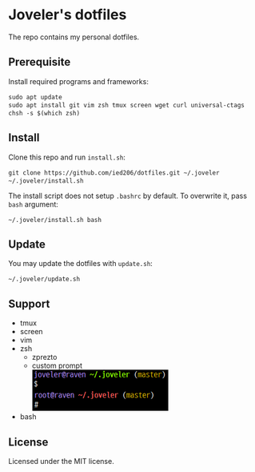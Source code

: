 # Joveler's dotfiles

The repo contains my personal dotfiles.

## Prerequisite

Install required programs and frameworks: 

```console
sudo apt update
sudo apt install git vim zsh tmux screen wget curl universal-ctags
chsh -s $(which zsh)
```

## Install

Clone this repo and run `install.sh`:

```console
git clone https://github.com/ied206/dotfiles.git ~/.joveler
~/.joveler/install.sh
```

The install script does not setup `.bashrc` by default. To overwrite it, pass `bash` argument:

```console
~/.joveler/install.sh bash
```

## Update

You may update the dotfiles with `update.sh`:

```console
~/.joveler/update.sh
```

## Support

- tmux
- screen
- vim
- zsh
    - zprezto
    - custom prompt<br>
    ![zsh custom prompt screenshot](./image/zsh-custom-prompt.png)
- bash

## License

Licensed under the MIT license.

